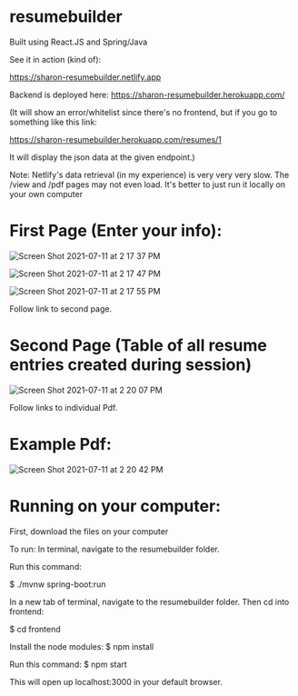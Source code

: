 # resumebuilder
Built using React.JS and Spring/Java

See it in action (kind of):

https://sharon-resumebuilder.netlify.app

Backend is deployed here:
https://sharon-resumebuilder.herokuapp.com/

(It will show an error/whitelist since there's no frontend, but if you go to something like this link:

https://sharon-resumebuilder.herokuapp.com/resumes/1

It will display the json data at the given endpoint.)

Note: Netlify's data retrieval (in my experience) is very very very slow. The /view and /pdf pages may not even load.
It's better to just run it locally on your own computer

# First Page (Enter your info):

![Screen Shot 2021-07-11 at 2 17 37 PM](https://user-images.githubusercontent.com/49866981/125185543-0ee7be00-e258-11eb-8cdd-9e7f738fe7e6.png)

![Screen Shot 2021-07-11 at 2 17 47 PM](https://user-images.githubusercontent.com/49866981/125185557-2161f780-e258-11eb-95b1-e91c34ac385d.png)

![Screen Shot 2021-07-11 at 2 17 55 PM](https://user-images.githubusercontent.com/49866981/125185565-28890580-e258-11eb-900b-4c78109f78c3.png)

Follow link to second page.
# Second Page (Table of all resume entries created during session)

![Screen Shot 2021-07-11 at 2 20 07 PM](https://user-images.githubusercontent.com/49866981/125185572-2de65000-e258-11eb-9197-772d8b6b2d33.png)

Follow links to individual Pdf.
# Example Pdf:

![Screen Shot 2021-07-11 at 2 20 42 PM](https://user-images.githubusercontent.com/49866981/125185577-350d5e00-e258-11eb-978a-461011a431c7.png)

# Running on your computer:
First, download the files on your computer

To run:
In terminal, navigate to the resumebuilder folder.

Run this command:

$ ./mvnw spring-boot:run

In a new tab of terminal, navigate to the resumebuilder folder.
Then cd into frontend:

$ cd frontend

Install the node modules:
$ npm install

Run this command:
$ npm start

This will open up localhost:3000 in your default browser.

